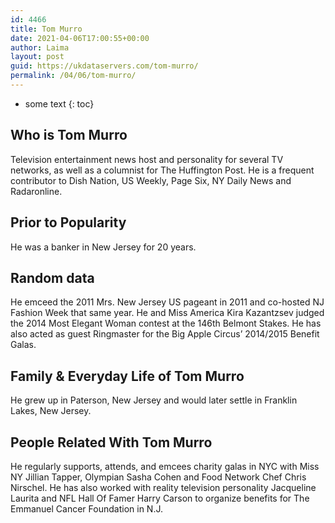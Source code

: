 ```yaml
---
id: 4466
title: Tom Murro
date: 2021-04-06T17:00:55+00:00
author: Laima
layout: post
guid: https://ukdataservers.com/tom-murro/
permalink: /04/06/tom-murro/
---
```


* some text
{: toc}


## Who is Tom Murro
                  
                  
                  
Television entertainment news host and personality for several TV networks, as well as a columnist for The Huffington Post. He is a frequent contributor to Dish Nation, US Weekly, Page Six, NY Daily News and Radaronline.
                  
              
            
              
            
                
                
                
## Prior to Popularity
                  
                  
                  
He was a banker in New Jersey for 20 years.
                  
              
            
              
            
                
                
                
## Random data
                  
                  
                  
He emceed the 2011 Mrs. New Jersey US pageant in 2011 and co-hosted NJ Fashion Week that same year. He and Miss America Kira Kazantzsev judged the 2014 Most Elegant Woman contest at the 146th Belmont Stakes. He has also acted as guest Ringmaster for the Big Apple Circus&#8217; 2014/2015 Benefit Galas.
                  
              
            
              
            
                
                
                
## Family & Everyday Life of Tom Murro
                  
                  
                  
He grew up in Paterson, New Jersey and would later settle in Franklin Lakes, New Jersey.
                  
              
            
              
            
                
                
                
## People Related With Tom Murro
                  
                  
                  
He regularly supports, attends, and emcees charity galas in NYC with Miss NY Jillian Tapper, Olympian Sasha Cohen and Food Network Chef Chris Nirschel. He has also worked with reality television personality Jacqueline Laurita and NFL Hall Of Famer Harry Carson to organize benefits for The Emmanuel Cancer Foundation in N.J.
                  
              
            
              
            
                
              
            
              
              
            
            
              
            
          
          
          